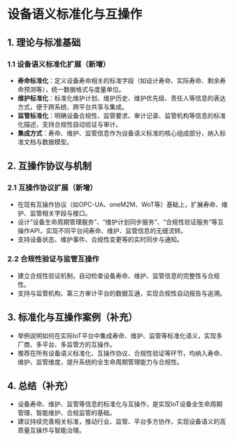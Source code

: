 # 设备语义标准化与互操作

## 1. 理论与标准基础

### 1.1 设备语义标准化扩展（新增）

- **寿命标准化**：定义设备寿命相关的标准字段（如设计寿命、实际寿命、剩余寿命预测等），统一数据格式与度量单位。
- **维护标准化**：标准化维护计划、维护历史、维护优先级、责任人等信息的表达方式，便于跨系统、跨平台共享与集成。
- **监管标准化**：明确设备合规性、监管要求、审计记录、监管机构等信息的标准化描述，支持合规性自动验证与审计。
- **集成方式**：寿命、维护、监管信息作为设备语义标准的核心组成部分，纳入标准文档与数据模型。

## 2. 互操作协议与机制

### 2.1 互操作协议扩展（新增）

- 在现有互操作协议（如OPC-UA、oneM2M、WoT等）基础上，扩展寿命、维护、监管相关字段与接口。
- 设计“设备生命周期管理服务”、“维护计划同步服务”、“合规性验证服务”等互操作API，实现不同平台间寿命、维护、监管信息的无缝流转。
- 支持设备状态、维护事件、合规性变更等的实时同步与通知。

### 2.2 合规性验证与监管互操作

- 建立合规性验证机制，自动检查设备寿命、维护、监管信息的完整性与合规性。
- 支持与监管机构、第三方审计平台的数据互通，实现合规性自动报告与追溯。

## 3. 标准化与互操作案例（补充）

- 举例说明如何在实际IoT平台中集成寿命、维护、监管等标准化语义，实现多厂商、多平台、多监管方的互操作。
- 推荐在所有设备语义标准化、互操作协议、合规性验证等环节，均纳入寿命、维护、监管维度，提升系统的全生命周期管理能力与合规性。

## 4. 总结（补充）

- 设备寿命、维护、监管等信息的标准化与互操作，是实现IoT设备全生命周期管理、智能维护、合规监管的基础。
- 建议持续完善相关标准，推动行业、监管、平台多方协作，实现设备语义的高质量互操作与智能治理。
